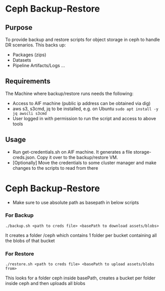 # Ceph Backup-Restore


## Purpose
To provide backup and restore scripts for object storage in ceph to handle DR scenarios.
This backs up:
* Packages (zips)
* Datasets
* Pipeline Artifacts/Logs
...


## Requirements
The Machine where backup/restore runs needs the following:
* Access to AIF machine (public ip address can be obtained via dig)
* aws s3, s3cmd, jq to be installed, e.g. on Ubuntu ```sudo apt install -y jq awscli s3cmd```
* User logged in with permission to run the script and access to above tools


## Usage
* Run get-credentials.sh on AIF machine. It generates a file storage-creds.json. Copy it over to the backup/restore VM.
* [Optionally] Move the credentials to some cluster manager and make changes to the scripts to read from there
# Ceph Backup-Restore
* Make sure to use absolute path as basepath in below scripts

### For Backup
```
./backup.sh <path to creds file> <basePath to download assets/blobs>
```
It creates a folder <basePath>/ceph which contains 1 folder per bucket containing all the blobs of that bucket

### For Restore
```
./restore.sh <path to creds file> <basePath to upload assets/blobs from>
```
This looks for a folder ceph inside basePath, creates a bucket per folder inside ceph and then uploads all blobs
